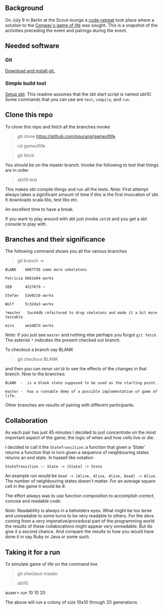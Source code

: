 ## Background

On July 9 in Berlin at the Scout-lounge a [code-retreat](http://www.coderetreat-berlin.de/) took place where a solution to the [Conway's game of life](http://en.wikipedia.org/wiki/Conways_Game_of_Life) was sought. This is a snapshot of the activities preceding the event and pairings during the event.

## Needed software

### Git

[Download and install git.](http://git-scm.com/download)

### Simple build tool

[Setup sbt](https://github.com/harrah/xsbt/wiki/Setup). This readme assumes that the sbt start script is named _sbt10_. Some commands that you can use are `test`, `compile`, and `run`.

## Clone this repo

To clone this repo and fetch all the branches invoke

   > git clone https://github.com/ppurang/gameoflife

   > cd gameoflife

   > git fetch

You should be on the master branch. Invoke the following to test that things are in order

   > sbt10 test

This makes sbt compile things and run all the tests. _Note:_ First attempt always takes a significant amount of time if this is the first invocation of sbt. It downloads scala libs, test libs etc.

An excellent time to have a break.

If you want to play around with sbt just invoke `sbt10` and you get a sbt console to play with.

## Branches and their significance

The following command shows you all the various branches

   > git branch -v

    BLANK    6007f36 some more sekeletons

    Patricia 6661e04 works

    SEB      4527679 ~

    Stefan   53e0210 works

    Wolf     5c32da3 works

    *master   5ac44db refactored to drop skeletons and made it a bit more testable

    miro     ae2d87d works

_Note:_ if you just see `master` and nothing else perhaps you forgot `git fetch`. The asterisk `*` indicates the present checked out branch.

To checkout a branch say BLANK

   > git checkout BLANK

and then you can rerun `sbt10` to see the effects of the changes in that branch. Now to the branches:

    BLANK  -  is a blank state supposed to be used as the starting point.

    master -  has a runnable demo of a possible implementation of game of life.

Other branches are results of pairing with different participants.

## Collaboration

As each pair has just 45 minutes I decided to just concentrate on the most important aspect of the game; the logic of when and how cells live or die.

I decided to call it the `StateTransition`: a function that given a 'State' returns a function that in turn given a sequence of neighbouring states returns an end state. In haskell like notation

    StateTransition :: State -> [State] -> State

An example run would be `Dead -> [Alive, Alive, Alive, Dead] -> Alive`. The number of neighbouring states doesn't matter. For an average square cell in the game it would be _8_.

The effort always was to use function composition to accomplish correct, concise and readable code.

_Note:_ Readability is always in a beholders eyes. What might be too terse and unreadable to some turns to be very readable to others. For the devs coming from a very imperative/procedural part of the programming world the results of these collaborations might appear very unreadable. But do give it a second chance. And compare the results to how you would have done it in say Ruby or Java or some such.

## Taking it for a run

To simulate game of life on the command line

   > git checkout master

   > sbt10

   auser> run 10 10 20

The above will run a colony of size 10x10 through 20 generations.


